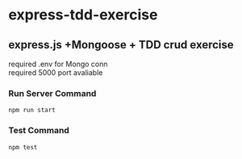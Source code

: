 # express-tdd-exercise

## express.js +Mongoose + TDD crud exercise

required .env for Mongo conn  
required 5000 port avaliable  
  
  

  
### Run Server Command 
```npm run start```
  
 
### Test Command 
```npm test```
